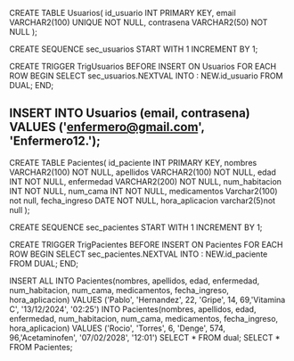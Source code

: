CREATE TABLE Usuarios(
id_usuario INT PRIMARY KEY,
email VARCHAR2(100) UNIQUE NOT NULL,
contrasena VARCHAR2(50) NOT NULL
);

CREATE SEQUENCE sec_usuarios
START WITH 1
INCREMENT BY 1;

CREATE TRIGGER TrigUsuarios
BEFORE INSERT ON Usuarios
FOR EACH ROW
BEGIN
SELECT sec_usuarios.NEXTVAL INTO : NEW.id_usuario
FROM DUAL;
END;

INSERT INTO Usuarios (email, contrasena) VALUES ('enfermero@gmail.com', 'Enfermero12.');
---------------------------------------------------------------------------------------

CREATE TABLE Pacientes(
id_paciente INT PRIMARY KEY,
nombres VARCHAR2(100) NOT NULL,
apellidos VARCHAR2(100) NOT NULL,
edad INT NOT NULL,
enfermedad VARCHAR2(200) NOT NULL,
num_habitacion INT NOT NULL,
num_cama INT NOT NULL,
medicamentos Varchar2(100) not null,
fecha_ingreso DATE NOT NULL,
hora_aplicacion varchar2(5)not null
);

CREATE SEQUENCE sec_pacientes
START WITH 1
INCREMENT BY 1;

CREATE TRIGGER TrigPacientes
BEFORE INSERT ON Pacientes
FOR EACH ROW
BEGIN
SELECT sec_pacientes.NEXTVAL INTO : NEW.id_paciente
FROM DUAL;
END;

INSERT ALL
INTO Pacientes(nombres, apellidos, edad, enfermedad, num_habitacion, num_cama, medicamentos, fecha_ingreso, hora_aplicacion) VALUES ('Pablo', 'Hernandez', 22, 'Gripe', 14, 69,'Vitamina C', '13/12/2024', '02:25')
INTO Pacientes(nombres, apellidos, edad, enfermedad, num_habitacion, num_cama, medicamentos, fecha_ingreso, hora_aplicacion) VALUES ('Rocio', 'Torres', 6, 'Denge', 574, 96,'Acetaminofen', '07/02/2028', '12:01')
SELECT * FROM dual;
SELECT * FROM Pacientes;
